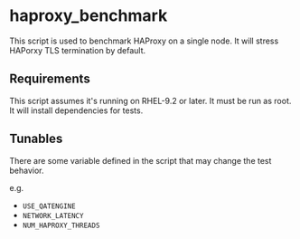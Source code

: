 # haproxy_benchmark

This script is used to benchmark HAProxy on a single node. It will
stress HAPorxy TLS termination by default.

## Requirements

This script assumes it's running on RHEL-9.2 or later. It must be run as
root. It will install dependencies for tests.

## Tunables

There are some variable defined in the script that may change the test
behavior.

e.g.

- `USE_QATENGINE`
- `NETWORK_LATENCY`
- `NUM_HAPROXY_THREADS`
